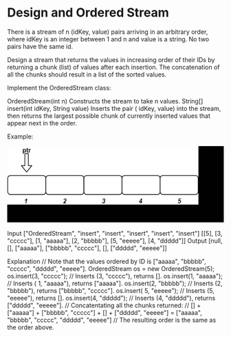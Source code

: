 # Design and Ordered Stream

There is a stream of n (idKey, value) pairs arriving in an arbitrary order, where idKey is an integer between 1 and n
and value is a string. No two pairs have the same id.

Design a stream that returns the values in increasing order of their IDs by returning a chunk (list) of values after
each insertion. The concatenation of all the chunks should result in a list of the sorted values.

Implement the OrderedStream class:

OrderedStream(int n) Constructs the stream to take n values. String[] insert(int idKey, String value) Inserts the pair (
idKey, value) into the stream, then returns the largest possible chunk of currently inserted values that appear next in
the order.

Example:

![ordered_stream](ordered_stream.gif)

Input
["OrderedStream", "insert", "insert", "insert", "insert", "insert"]
[[5], [3, "ccccc"], [1, "aaaaa"], [2, "bbbbb"], [5, "eeeee"], [4, "ddddd"]]
Output
[null, [], ["aaaaa"], ["bbbbb", "ccccc"], [], ["ddddd", "eeeee"]]

Explanation // Note that the values ordered by ID is ["aaaaa", "bbbbb", "ccccc", "ddddd", "eeeee"]. OrderedStream os =
new OrderedStream(5); os.insert(3, "ccccc"); // Inserts (3, "ccccc"), returns []. os.insert(1, "aaaaa"); // Inserts (
1, "aaaaa"), returns ["aaaaa"]. os.insert(2, "bbbbb"); // Inserts (2, "bbbbb"), returns ["bbbbb", "ccccc"]. os.insert(
5, "eeeee"); // Inserts (5, "eeeee"), returns []. os.insert(4, "ddddd"); // Inserts (4, "ddddd"),
returns ["ddddd", "eeeee"]. // Concatentating all the chunks returned:
// [] + ["aaaaa"] + ["bbbbb", "ccccc"] + [] + ["ddddd", "eeeee"] = ["aaaaa", "bbbbb", "ccccc", "ddddd", "eeeee"]
// The resulting order is the same as the order above.